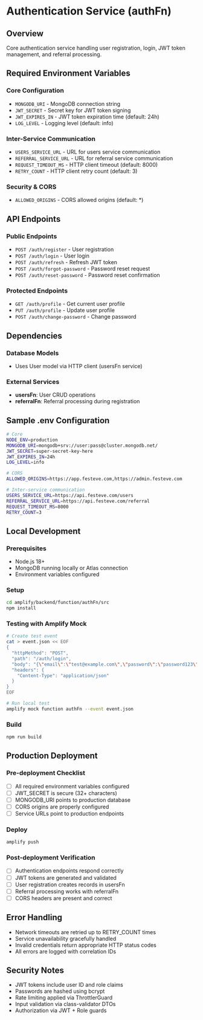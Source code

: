 # Authentication Service (authFn)

## Overview
Core authentication service handling user registration, login, JWT token management, and referral processing.

## Required Environment Variables

### Core Configuration
- `MONGODB_URI` - MongoDB connection string
- `JWT_SECRET` - Secret key for JWT token signing
- `JWT_EXPIRES_IN` - JWT token expiration time (default: 24h)
- `LOG_LEVEL` - Logging level (default: info)

### Inter-Service Communication
- `USERS_SERVICE_URL` - URL for users service communication
- `REFERRAL_SERVICE_URL` - URL for referral service communication
- `REQUEST_TIMEOUT_MS` - HTTP client timeout (default: 8000)
- `RETRY_COUNT` - HTTP client retry count (default: 3)

### Security & CORS
- `ALLOWED_ORIGINS` - CORS allowed origins (default: *)

## API Endpoints

### Public Endpoints
- `POST /auth/register` - User registration
- `POST /auth/login` - User login
- `POST /auth/refresh` - Refresh JWT token
- `POST /auth/forgot-password` - Password reset request
- `POST /auth/reset-password` - Password reset confirmation

### Protected Endpoints
- `GET /auth/profile` - Get current user profile
- `PUT /auth/profile` - Update user profile
- `POST /auth/change-password` - Change password

## Dependencies

### Database Models
- Uses User model via HTTP client (usersFn service)

### External Services
- **usersFn**: User CRUD operations
- **referralFn**: Referral processing during registration

## Sample .env Configuration

```bash
# Core
NODE_ENV=production
MONGODB_URI=mongodb+srv://user:pass@cluster.mongodb.net/
JWT_SECRET=super-secret-key-here
JWT_EXPIRES_IN=24h
LOG_LEVEL=info

# CORS
ALLOWED_ORIGINS=https://app.festeve.com,https://admin.festeve.com

# Inter-service communication
USERS_SERVICE_URL=https://api.festeve.com/users
REFERRAL_SERVICE_URL=https://api.festeve.com/referral
REQUEST_TIMEOUT_MS=8000
RETRY_COUNT=3
```

## Local Development

### Prerequisites
- Node.js 18+
- MongoDB running locally or Atlas connection
- Environment variables configured

### Setup
```bash
cd amplify/backend/function/authFn/src
npm install
```

### Testing with Amplify Mock
```bash
# Create test event
cat > event.json << EOF
{
  "httpMethod": "POST",
  "path": "/auth/login",
  "body": "{\"email\":\"test@example.com\",\"password\":\"password123\"}",
  "headers": {
    "Content-Type": "application/json"
  }
}
EOF

# Run local test
amplify mock function authFn --event event.json
```

### Build
```bash
npm run build
```

## Production Deployment

### Pre-deployment Checklist
- [ ] All required environment variables configured
- [ ] JWT_SECRET is secure (32+ characters)
- [ ] MONGODB_URI points to production database
- [ ] CORS origins are properly configured
- [ ] Service URLs point to production endpoints

### Deploy
```bash
amplify push
```

### Post-deployment Verification
- [ ] Authentication endpoints respond correctly
- [ ] JWT tokens are generated and validated
- [ ] User registration creates records in usersFn
- [ ] Referral processing works with referralFn
- [ ] CORS headers are present and correct

## Error Handling
- Network timeouts are retried up to RETRY_COUNT times
- Service unavailability gracefully handled
- Invalid credentials return appropriate HTTP status codes
- All errors are logged with correlation IDs

## Security Notes
- JWT tokens include user ID and role claims
- Passwords are hashed using bcrypt
- Rate limiting applied via ThrottlerGuard
- Input validation via class-validator DTOs
- Authorization via JWT + Role guards

